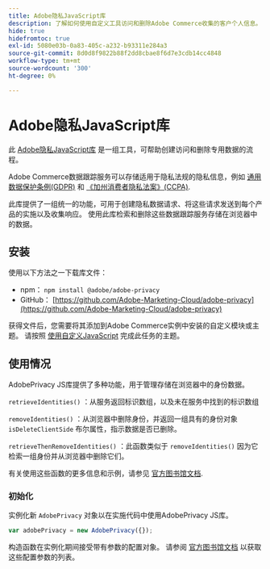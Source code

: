 ```yaml
---
title: Adobe隐私JavaScript库
description: 了解如何使用自定义工具访问和删除Adobe Commerce收集的客户个人信息。
hide: true
hidefromtoc: true
exl-id: 5080e03b-0a83-405c-a232-b93311e284a3
source-git-commit: 8d0d8f9822b88f2dd8cbae8f6d7e3cdb14cc4848
workflow-type: tm+mt
source-wordcount: '300'
ht-degree: 0%

---
```


# Adobe隐私JavaScript库

<!-- TODO: Remove hide metadata when the library has been integrated with Commerce. -->

此 [Adobe隐私JavaScript库](https://experienceleague.adobe.com/docs/experience-platform/privacy/js-library.html) 是一组工具，可帮助创建访问和删除专用数据的流程。

Adobe Commerce数据跟踪服务可以存储适用于隐私法规的隐私信息，例如 [通用数据保护条例(GDPR)](gdpr.md) 和 [《加州消费者隐私法案》(CCPA)](ccpa.md).

此库提供了一组统一的功能，可用于创建隐私数据请求、将这些请求发送到每个产品的实施以及收集响应。 使用此库检索和删除这些数据跟踪服务存储在浏览器中的数据。

## 安装

使用以下方法之一下载库文件：

- npm： `npm install @adobe/adobe-privacy`
- GitHub： [https://github.com/Adobe-Marketing-Cloud/adobe-privacy](https://github.com/Adobe-Marketing-Cloud/adobe-privacy)

获得文件后，您需要将其添加到Adobe Commerce实例中安装的自定义模块或主题。 请按照 [使用自定义JavaScript](https://developer.adobe.com/commerce/frontend-core/javascript/custom/) 完成此任务的主题。

## 使用情况

AdobePrivacy JS库提供了多种功能，用于管理存储在浏览器中的身份数据。

`retrieveIdentities()`
：从服务返回标识数组，以及未在服务中找到的标识数组

`removeIdentities()`
：从浏览器中删除身份，并返回一组具有的身份对象 `isDeleteClientSide` 布尔属性，指示数据是否已删除。

`retrieveThenRemoveIdentities()`
：此函数类似于 `removeIdentities()` 因为它检索一组身份并从浏览器中删除它们。

有关使用这些函数的更多信息和示例，请参见 [官方图书馆文档](https://experienceleague.adobe.com/docs/experience-platform/privacy/js-library.html).

### 初始化

实例化新 `AdobePrivacy` 对象以在实施代码中使用AdobePrivacy JS库。

```js
var adobePrivacy = new AdobePrivacy({});
```

构造函数在实例化期间接受带有参数的配置对象。
请参阅 [官方图书馆文档](https://experienceleague.adobe.com/docs/experience-platform/privacy/js-library.html) 以获取这些配置参数的列表。
